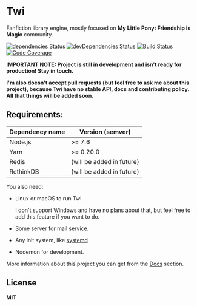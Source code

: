 # Twi

Fanfiction library engine, mostly focused on **My Little Pony: Friendship is Magic** community.

[![dependencies Status](https://david-dm.org/octet-stream/twi/status.svg)](https://david-dm.org/octet-stream/twi)
[![devDependencies Status](https://david-dm.org/octet-stream/twi/dev-status.svg)](https://david-dm.org/octet-stream/twi?type=dev)
[![Build Status](https://travis-ci.org/octet-stream/twi.svg?branch=master)](https://travis-ci.org/octet-stream/twi)
[![Code Coverage](https://codecov.io/github/octet-stream/twi/coverage.svg?branch=master)](https://codecov.io/github/octet-stream/twi?branch=master)

**IMPORTANT NOTE: Project is still in development
and isn't ready for production! Stay in touch.**

**I'm also doesn't accept pull requests (but feel free to ask me about this project), because Twi have no stable API, docs and contributing policy.**
**All that things will be added soon.**

## Requirements:

| Dependency name | Version (semver)          |
|-----------------|---------------------------|
| Node.js         | >= 7.6                    |
| Yarn            | >= 0.20.0                 |
| Redis           | (will be added in future) |
| RethinkDB       | (will be added in future) |

You also need:

* Linux or macOS to run Twi.

   I don't support Windows and have no plans about that,
   but feel free to add this feature if you want to do.

* Some server for mail service.
* Any init system, like [systemd](https://github.com/systemd/systemd)
* Nodemon for development.

More information about this project you can get from the [Docs](./doc) section.

## License

**MIT**
